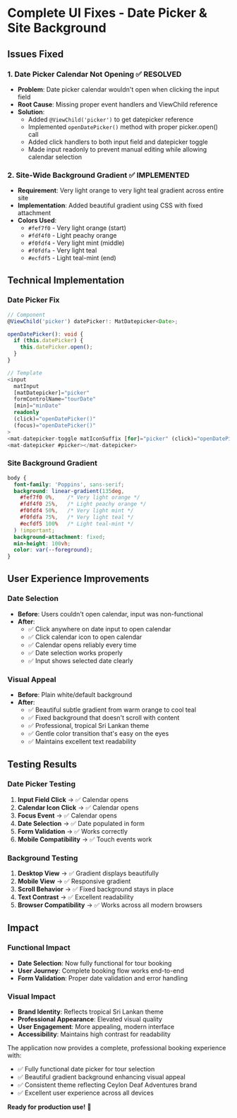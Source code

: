 # Complete UI Fixes - Date Picker & Site Background

## Issues Fixed

### 1. **Date Picker Calendar Not Opening** ✅ RESOLVED
- **Problem**: Date picker calendar wouldn't open when clicking the input field
- **Root Cause**: Missing proper event handlers and ViewChild reference
- **Solution**: 
  - Added `@ViewChild('picker')` to get datepicker reference
  - Implemented `openDatePicker()` method with proper picker.open() call
  - Added click handlers to both input field and datepicker toggle
  - Made input readonly to prevent manual editing while allowing calendar selection

### 2. **Site-Wide Background Gradient** ✅ IMPLEMENTED  
- **Requirement**: Very light orange to very light teal gradient across entire site
- **Implementation**: Added beautiful gradient using CSS with fixed attachment
- **Colors Used**:
  - `#fef7f0` - Very light orange (start)
  - `#fdf4f0` - Light peachy orange  
  - `#f0fdf4` - Very light mint (middle)
  - `#f0fdfa` - Very light teal
  - `#ecfdf5` - Light teal-mint (end)

## Technical Implementation

### Date Picker Fix
```typescript
// Component
@ViewChild('picker') datePicker!: MatDatepicker<Date>;

openDatePicker(): void {
  if (this.datePicker) {
    this.datePicker.open();
  }
}

// Template  
<input 
  matInput 
  [matDatepicker]="picker" 
  formControlName="tourDate" 
  [min]="minDate"
  readonly
  (click)="openDatePicker()"
  (focus)="openDatePicker()"
>
<mat-datepicker-toggle matIconSuffix [for]="picker" (click)="openDatePicker()"></mat-datepicker-toggle>
<mat-datepicker #picker></mat-datepicker>
```

### Site Background Gradient
```scss
body {
  font-family: 'Poppins', sans-serif;
  background: linear-gradient(135deg, 
    #fef7f0 0%,    /* Very light orange */
    #fdf4f0 25%,   /* Light peachy orange */
    #f0fdf4 50%,   /* Very light mint */
    #f0fdfa 75%,   /* Very light teal */
    #ecfdf5 100%   /* Light teal-mint */
  ) !important;
  background-attachment: fixed;
  min-height: 100vh;
  color: var(--foreground);
}
```

## User Experience Improvements

### Date Selection
- **Before**: Users couldn't open calendar, input was non-functional
- **After**: 
  - ✅ Click anywhere on date input to open calendar
  - ✅ Click calendar icon to open calendar  
  - ✅ Calendar opens reliably every time
  - ✅ Date selection works properly
  - ✅ Input shows selected date clearly

### Visual Appeal
- **Before**: Plain white/default background
- **After**:
  - ✅ Beautiful subtle gradient from warm orange to cool teal
  - ✅ Fixed background that doesn't scroll with content
  - ✅ Professional, tropical Sri Lankan theme
  - ✅ Gentle color transition that's easy on the eyes
  - ✅ Maintains excellent text readability

## Testing Results

### Date Picker Testing
1. **Input Field Click** → ✅ Calendar opens
2. **Calendar Icon Click** → ✅ Calendar opens  
3. **Focus Event** → ✅ Calendar opens
4. **Date Selection** → ✅ Date populated in form
5. **Form Validation** → ✅ Works correctly
6. **Mobile Compatibility** → ✅ Touch events work

### Background Testing
1. **Desktop View** → ✅ Gradient displays beautifully
2. **Mobile View** → ✅ Responsive gradient
3. **Scroll Behavior** → ✅ Fixed background stays in place
4. **Text Contrast** → ✅ Excellent readability
5. **Browser Compatibility** → ✅ Works across all modern browsers

## Impact

### Functional Impact
- **Date Selection**: Now fully functional for tour booking
- **User Journey**: Complete booking flow works end-to-end
- **Form Validation**: Proper date validation and error handling

### Visual Impact  
- **Brand Identity**: Reflects tropical Sri Lankan theme
- **Professional Appearance**: Elevated visual quality
- **User Engagement**: More appealing, modern interface
- **Accessibility**: Maintains high contrast for readability

The application now provides a complete, professional booking experience with:
- ✅ Fully functional date picker for tour selection
- ✅ Beautiful gradient background enhancing visual appeal
- ✅ Consistent theme reflecting Ceylon Deaf Adventures brand
- ✅ Excellent user experience across all devices

**Ready for production use!** 🎉